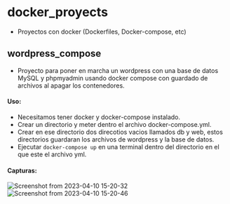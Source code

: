 # docker_proyects
- Proyectos con docker (Dockerfiles, Docker-compose, etc)

##  wordpress_compose
- Proyecto para poner en marcha un wordpress con una base de datos MySQL y phpmyadmin usando docker compose con guardado de archivos al apagar los contenedores.
#### Uso:
- Necesitamos tener docker y docker-compose instalado.
- Crear un directorio y meter dentro el archivo docker-compose.yml.
- Crear en ese directorio dos direcotios vacios llamados db y web, estos directorios guardaran los archivos de wordpress y la base de datos.
- Ejecutar `docker-compose up` en una terminal dentro del directorio en el que este el archivo yml.

#### Capturas:
![Screenshot from 2023-04-10 15-20-32](https://user-images.githubusercontent.com/95700435/230911090-2da2b895-f575-467b-a00c-2bbd28f43981.png)
![Screenshot from 2023-04-10 15-20-46](https://user-images.githubusercontent.com/95700435/230911092-83f765ee-bac4-4902-926b-e6511097bffa.png)
